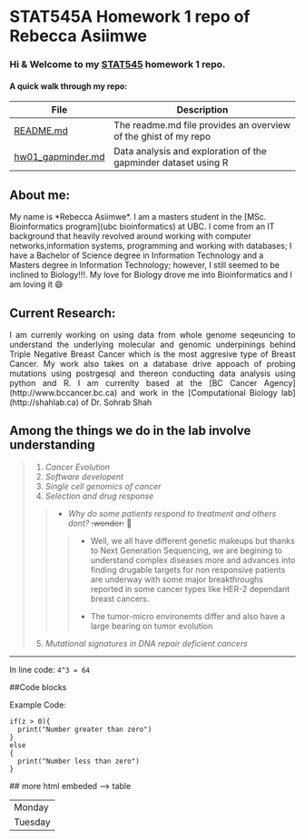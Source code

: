 # STAT545A Homework 1 repo of Rebecca Asiimwe 

### Hi & Welcome to my [STAT545](https://github.com/STAT545-UBC) homework 1 repo. 

#### A quick walk through my repo:

|   **File**   | **Description** |
|----------------|------------|
|[README.md](https://github.com/STAT545-UBC-students/hw01-rasiimwe/blob/master/README.md)|The readme.md file provides an overview of the ghist of my repo |
|[hw01_gapminder.md](https://github.com/STAT545-UBC-students/hw01-rasiimwe/blob/master/hw01_gapminder.md)      | Data analysis and exploration of the gapminder dataset using R   |

## About me:

My name is \*Rebecca Asiimwe\*. I am a masters student in the [MSc. Bioinformatics program](ubc bioinformatics) at UBC. I come from an IT background that heavily revolved around working with computer networks,information systems, programming and working with databases; I have a Bachelor of Science degree in Information Technology and a Masters degree in Information Technology; however, I still seemed to be inclined to Biology!!!. My love for Biology drove me into Bioinformatics and I am loving it :smile:

## Current Research:
<p align = "justify"> I am currenly working on using data from whole genome seqeuncing to understand the underlying molecular and genomic underpinings behind Triple Negative Breast Cancer which is the most aggresive type of Breast Cancer. My work also takes on a database drive appoach of probing mutations using postrgesql and thereon conducting data analysis using python and R. I am currenlty based at the [BC Cancer Agency](http://www.bccancer.bc.ca) and work in the [Computational Biology lab](http://shahlab.ca) of Dr. Sohrab Shah</p> 

__Among the things we do in the lab involve understanding__
---
> 1. *Cancer Evolution*
> 2. *Software developent*
> 3. *Single cell genomics of cancer*
> 4. *Selection and drug response*
> >  * *Why do some patients respond to treatment and others dont?* ~~:wonder:~~ :thinking: 
> > >    + Well, we all have different genetic makeups but thanks to Next Generation Sequencing, we are begining to understand complex diseases more and advances into finding drugable targets for non responsive patients are underway with some major breakthroughs reported in some cancer types like HER-2 dependant breast cancers.
> > >    - The tumor-micro environemts differ and also have a large bearing on tumor evolution
> 5. *Mutational signatures in DNA repair deficient cancers*
---
In line code: `4^3 = 64` 

##Code blocks

<p> Example Code:</p>
<pre><code>if(z > 0){
  print("Number greater than zero")
} 
else 
{
  print("Number less than zero")
}
</code></pre>
## more html embeded --> table
<table>
    <tr>
        <td>Monday</td>
    </tr>
 <tr>
        <td>Tuesday</td>
    </tr>
</table>



